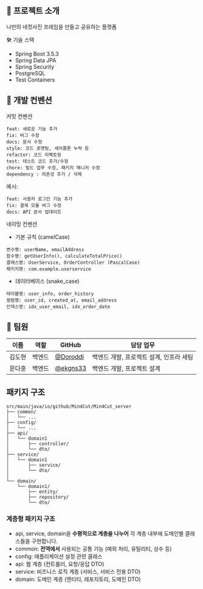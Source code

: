 ## 🚀 프로젝트 소개

나만의 네컷사진 프레임을 만들고 공유하는 플랫폼

🛠 기술 스택

- Spring Boot 3.5.3
- Spring Data JPA
- Spring Security
- PostgreSQL
- Test Containers

## 📝 개발 컨벤션

커밋 컨벤션
```
feat: 새로운 기능 추가
fix: 버그 수정
docs: 문서 수정
style: 코드 포맷팅, 세미콜론 누락 등
refactor: 코드 리팩토링
test: 테스트 코드 추가/수정
chore: 빌드 업무 수정, 패키지 매니저 수정
dependency : 의존성 추가 / 삭제
```

예시:
```
feat: 사용자 로그인 기능 추가
fix: 결제 모듈 버그 수정
docs: API 문서 업데이트
```
네이밍 컨벤션

- 기본 규칙 (camelCase)
```
변수명: userName, emailAddress
함수명: getUserInfo(), calculateTotalPrice()
클래스명: UserService, OrderController (PascalCase)
패키지명: com.example.userservice
```

- 데이터베이스 (snake_case)
```
테이블명: user_info, order_history
컬럼명: user_id, created_at, email_address
인덱스명: idx_user_email, idx_order_date
```


## 👥 팀원

| 이름  | 역할  | GitHub                                 | 담당 업무                   |
|-----|-----|----------------------------------------|-------------------------|
| 김도현 | 백엔드 | [@Doroddi](https://github.com/Doroddi) | 백엔드 개발, 프로젝트 설계, 인프라 세팅 |
| 문다훈 | 백엔드 | [@ekgns33](https://github.com/ekgns33) | 백엔드 개발, 프로젝트 설계         |


## 패키지 구조

```
src/main/java/io/github/Min4Cut/Min4Cut_server
├── common/
│   └── ...
├── config/
│   └── ...
├── api/
│   └── domain1
│       ├── controller/
│       └── dto/
├── service/
│   └── domain1
│       ├── service/
│       └── dto/
│   
└── domain/
    └── domain1/
        ├── entity/
        ├── repository/
        └── dto/
```

### 계층형 패키지 구조
- api, service, domain을 **수평적으로 계층을 나누어** 각 계층 
  내부에 도메인별 클래스들을 구현합니다.
- common: **전역에서** 사용되는 공통 기능 (예외 처리, 유틸리티, 상수 등)
- config: 애플리케이션 설정 관련 클래스
- api: 웹 계층 (컨트롤러, 요청/응답 DTO)
- service: 비즈니스 로직 계층 (서비스, 서비스 전용 DTO)
- domain: 도메인 계층 (엔티티, 레포지토리, 도메인 DTO)